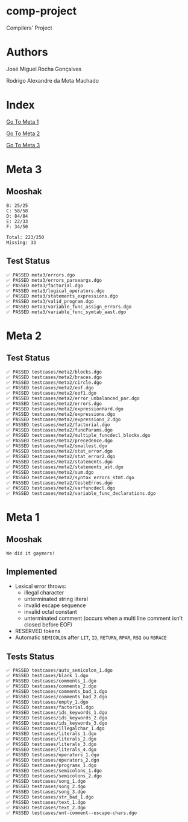 # comp-project

Compilers' Project

# Authors

José Miguel Rocha Gonçalves

Rodrigo Alexandre da Mota Machado


# Index

[Go To Meta 1](#meta-1)

[Go To Meta 2](#meta-2)

[Go To Meta 3](#meta-3)

# Meta 3

## Mooshak 

```
B: 25/25
C: 58/58
D: 84/84
E: 22/33
F: 34/50

Total: 223/250
Missing: 33
```

## Test Status

```
✅ PASSED meta3/errors.dgo
✅ PASSED meta3/errors_parseargs.dgo
✅ PASSED meta3/factorial.dgo
✅ PASSED meta3/logical_operators.dgo
✅ PASSED meta3/statements_expressions.dgo
✅ PASSED meta3/valid_program.dgo
✅ PASSED meta3/variable_func_assign_errors.dgo
✅ PASSED meta3/variable_func_symtab_aast.dgo
```

# Meta 2

## Test Status

```
✅ PASSED testcases/meta2/blocks.dgo
✅ PASSED testcases/meta2/braces.dgo
✅ PASSED testcases/meta2/circle.dgo
✅ PASSED testcases/meta2/eof.dgo
✅ PASSED testcases/meta2/eof1.dgo
✅ PASSED testcases/meta2/error_unbalanced_par.dgo
✅ PASSED testcases/meta2/errors.dgo
✅ PASSED testcases/meta2/expressionHard.dgo
✅ PASSED testcases/meta2/expressions.dgo
✅ PASSED testcases/meta2/expressions_2.dgo
✅ PASSED testcases/meta2/factorial.dgo
✅ PASSED testcases/meta2/funcParams.dgo
✅ PASSED testcases/meta2/multiple_funcdecl_blocks.dgo
✅ PASSED testcases/meta2/precedence.dgo
✅ PASSED testcases/meta2/smallest.dgo
✅ PASSED testcases/meta2/stat_error.dgo
✅ PASSED testcases/meta2/stat_error2.dgo
✅ PASSED testcases/meta2/statements.dgo
✅ PASSED testcases/meta2/statements_ast.dgo
✅ PASSED testcases/meta2/sum.dgo
✅ PASSED testcases/meta2/syntax_errors_stmt.dgo
✅ PASSED testcases/meta2/testeErros.dgo
✅ PASSED testcases/meta2/varfuncdecl.dgo
✅ PASSED testcases/meta2/variable_func_declarations.dgo
```

# Meta 1

## Mooshak

```
We did it gaymers!
```

## Implemented

* Lexical error throws:
  * illegal character
  * unterminated string literal
  * invalid escape sequence
  * invalid octal constant
  * unterminated comment (occurs when a multi line comment isn't closed before EOF)
* RESERVED tokens
* Automatic `SEMICOLON` after `LIT`, `ID`, `RETURN`, `RPAR`, `RSQ` ou `RBRACE`

## Tests Status

```
✅ PASSED testcases/auto_semicolon_1.dgo
✅ PASSED testcases/blank_1.dgo
✅ PASSED testcases/comments_1.dgo
✅ PASSED testcases/comments_2.dgo
✅ PASSED testcases/comments_bad_1.dgo
✅ PASSED testcases/comments_bad_2.dgo
✅ PASSED testcases/empty_1.dgo
✅ PASSED testcases/factorial.dgo
✅ PASSED testcases/ids_keywords_1.dgo
✅ PASSED testcases/ids_keywords_2.dgo
✅ PASSED testcases/ids_keywords_3.dgo
✅ PASSED testcases/illegalchar_1.dgo
✅ PASSED testcases/literals_1.dgo
✅ PASSED testcases/literals_2.dgo
✅ PASSED testcases/literals_3.dgo
✅ PASSED testcases/literals_4.dgo
✅ PASSED testcases/operators_1.dgo
✅ PASSED testcases/operators_2.dgo
✅ PASSED testcases/programs_1.dgo
✅ PASSED testcases/semicolons_1.dgo
✅ PASSED testcases/semicolons_2.dgo
✅ PASSED testcases/song_1.dgo
✅ PASSED testcases/song_2.dgo
✅ PASSED testcases/song_3.dgo
✅ PASSED testcases/str_bad_1.dgo
✅ PASSED testcases/text_1.dgo
✅ PASSED testcases/text_2.dgo
✅ PASSED testcases/unt-comment--escape-chars.dgo
```
